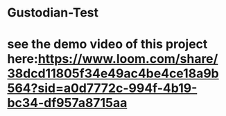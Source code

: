 # Gustodian-Test
# see the demo video of this project here:https://www.loom.com/share/38dcd11805f34e49ac4be4ce18a9b564?sid=a0d7772c-994f-4b19-bc34-df957a8715aa

